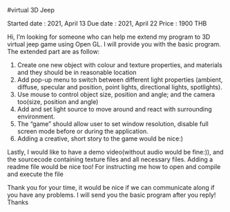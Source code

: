 
#virtual 3D Jeep

Started date : 2021, April 13
Due date     : 2021, April 22
Price        : 1900 THB

Hi, I’m looking for someone who can help me extend my program to 3D virtual jeep game using Open GL.
I will provide you with the basic program. The extended part are as follow:
1) Create one new object with colour and texture properties, and materials and they should be in reasonable location
2) Add pop-up menu to switch between different light properties (ambient,
diffuse, specular and position, point lights, directional lights, spotlights).
3) Use mouse to control object size, position and angle; and the camera too(size, position and angle)
4) Add and set light source to move around and react with surrounding environment.
5) The “game” should allow user to set window resolution, disable full screen
mode before or during the application.
6) Adding a creative, short story to the game would be nice:)

Lastly, I would like to have a demo video(without audio would be fine:)), and the sourcecode containing texture files and all necessary files. Adding a readme file would be nice too! For instructing me how to open and compile and execute the file

Thank you for your time, it would be nice if we can communicate along if you have any problems. I will send you the basic program after you reply! Thanks